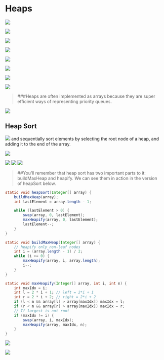 # Heaps

![](https://cdn-images-1.medium.com/max/1600/1*xxfTylXjspbgcZwfeWSx3A.jpeg)


![](https://cdn-images-1.medium.com/max/1200/1*YsG9jcE4XiDMj-E_VhX03A.jpeg)

![](https://cdn-images-1.medium.com/max/1200/1*0hd7XsIV3D092XKKTZg6Pg.jpeg)

![](https://cdn-images-1.medium.com/max/1200/1*BP0o8V34jxYE4Dn8byJqow.jpeg)

![](https://cdn-images-1.medium.com/max/1200/1*tq8hBeMDKPTvhfp9R_J45g.jpeg)

![](https://cdn-images-1.medium.com/max/1600/1*6bCR-NtCtEh9IfRHTzDn_Q.jpeg)

![](https://cdn-images-1.medium.com/max/1200/1*cN_AR3fwVNRIf-pYIAYqYw.jpeg)

![](https://cdn-images-1.medium.com/max/1200/1*5mhwGo-y-Zw3X2a2l446Qw.jpeg)

> ###Heaps are often implemented as arrays because they are super efficient ways of representing priority queues.

![](https://cdn-images-1.medium.com/max/1600/1*4rG1Dxt18Y5p0FefQDf-1A.jpeg)

## Heap Sort

![](https://cdn-images-1.medium.com/max/1600/1*gL7afN4ItGy5oE409q0DVg.jpeg)
and sequentially sort elements by selecting the root node of a heap, and adding it to the end of the array.

![](https://cdn-images-1.medium.com/max/1200/1*5TQSbehEDfyEN5WtlIQzIQ.jpeg)

![](https://cdn-images-1.medium.com/max/1200/1*KBafG8K6xaO7cY8O30XHdQ.jpeg)
![](https://cdn-images-1.medium.com/max/1600/1*Km1jk3hsH2cc751KKY41EA.jpeg)
![](https://cdn-images-1.medium.com/max/1600/1*RUt3itnTRK00-q3mek8F6g.jpeg)

> ##You’ll remember that heap sort has two important parts to it: buildMaxHeap and heapify. 
We can see them in action in the version of heapSort below.

```java
static void heapSort(Integer[] array) {
    buildMaxHeap(array);
    int lastElement = array.length - 1;

    while (lastElement > 0) {
        swap(array, 0, lastElement);
        maxHeapify(array, 0, lastElement);
        lastElement--;
    }
}

static void buildMaxHeap(Integer[] array) {
    // heapify only non-leaf nodes
    int i = (array.length - 1) / 2;
    while (i >= 0) {
        maxHeapify(array, i, array.length);
        i--;
    }
}

static void maxHeapify(Integer[] array, int i, int n) {
    int maxIdx = i;
    int l = 2 * i + 1; // left = 2*i + 1
    int r = 2 * i + 2; // right = 2*i + 2
    if (l < n && array[l] > array[maxIdx]) maxIdx = l;
    if (r < n && array[r] > array[maxIdx]) maxIdx = r;
    // If largest is not root
    if (maxIdx != i) {
        swap(array, i, maxIdx);
        maxHeapify(array, maxIdx, n);
    }
}
```

![](https://cdn-images-1.medium.com/max/1600/1*-oV9Rwk_47MwW6GstO1JPA.jpeg)

![](https://cdn-images-1.medium.com/max/1600/1*Fmz1Fapal4GZePsoBWUx1Q.jpeg)

